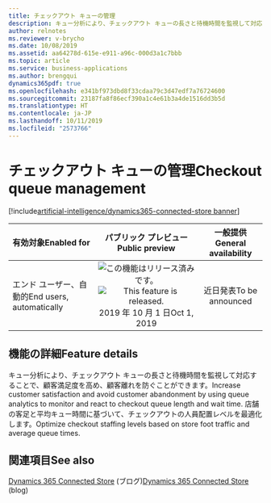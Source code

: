 ```yaml
---
title: チェックアウト キューの管理
description: キュー分析により、チェックアウト キューの長さと待機時間を監視して対応することで、顧客満足度を高め、顧客離れを防ぐことができます。 店舗の客足と平均キュー時間に基づいて、チェックアウトの人員配置レベルを最適化します。
author: relnotes
ms.reviewer: v-brycho
ms.date: 10/08/2019
ms.assetid: aa64278d-615e-e911-a96c-000d3a1c7bbb
ms.topic: article
ms.service: business-applications
ms.author: brengqui
dynamics365pdf: true
ms.openlocfilehash: e341bf973dbd8f33cdaa79c3d47edf7a76724600
ms.sourcegitcommit: 23187fa8f86ecf390a1c4e61b3a4de1516dd3b5d
ms.translationtype: HT
ms.contentlocale: ja-JP
ms.lasthandoff: 10/11/2019
ms.locfileid: "2573766"
---
```

# <a name="checkout-queue-management"></a><span data-ttu-id="4c9cf-104">チェックアウト キューの管理</span><span class="sxs-lookup"><span data-stu-id="4c9cf-104">Checkout queue management</span></span>
[!include[artificial-intelligence/dynamics365-connected-store banner](../includes/artificial-intelligence/dynamics365-connected-store.md)]

| <span data-ttu-id="4c9cf-105">有効対象</span><span class="sxs-lookup"><span data-stu-id="4c9cf-105">Enabled for</span></span>    |  <span data-ttu-id="4c9cf-106">パブリック プレビュー</span><span class="sxs-lookup"><span data-stu-id="4c9cf-106">Public preview</span></span> | <span data-ttu-id="4c9cf-107">一般提供</span><span class="sxs-lookup"><span data-stu-id="4c9cf-107">General availability</span></span> | 
| ---------- | :----------: |:----------: |
|<span data-ttu-id="4c9cf-108">エンド ユーザー、自動的</span><span class="sxs-lookup"><span data-stu-id="4c9cf-108">End users, automatically</span></span>|<span data-ttu-id="4c9cf-109">![この機能はリリース済みです。](/dynamics365-release-plan/media/green-checkmark.png "この機能はリリース済みです。")</span><span class="sxs-lookup"><span data-stu-id="4c9cf-109">![This feature is released.](/dynamics365-release-plan/media/green-checkmark.png "This feature is released.")</span></span> <span data-ttu-id="4c9cf-110">2019 年 10 月 1 日</span><span class="sxs-lookup"><span data-stu-id="4c9cf-110">Oct 1, 2019</span></span>| <span data-ttu-id="4c9cf-111">近日発表</span><span class="sxs-lookup"><span data-stu-id="4c9cf-111">To be announced</span></span>|






## <a name="feature-details"></a><span data-ttu-id="4c9cf-112">機能の詳細</span><span class="sxs-lookup"><span data-stu-id="4c9cf-112">Feature details</span></span>
<!--feature detail start -->
<span data-ttu-id="4c9cf-113">キュー分析により、チェックアウト キューの長さと待機時間を監視して対応することで、顧客満足度を高め、顧客離れを防ぐことができます。</span><span class="sxs-lookup"><span data-stu-id="4c9cf-113">Increase customer satisfaction and avoid customer abandonment by using queue analytics to monitor and react to checkout queue length and wait time.</span></span> <span data-ttu-id="4c9cf-114">店舗の客足と平均キュー時間に基づいて、チェックアウトの人員配置レベルを最適化します。</span><span class="sxs-lookup"><span data-stu-id="4c9cf-114">Optimize checkout staffing levels based on store foot traffic and average queue times.</span></span> 
<!--feature detail end -->










## <a name="see-also"></a><span data-ttu-id="4c9cf-115">関連項目</span><span class="sxs-lookup"><span data-stu-id="4c9cf-115">See also</span></span>

<span data-ttu-id="4c9cf-116">[Dynamics 365 Connected Store](https://community.dynamics.com/365/connectedstore/) (ブログ)</span><span class="sxs-lookup"><span data-stu-id="4c9cf-116">[Dynamics 365 Connected Store](https://community.dynamics.com/365/connectedstore/) (blog)</span></span>
